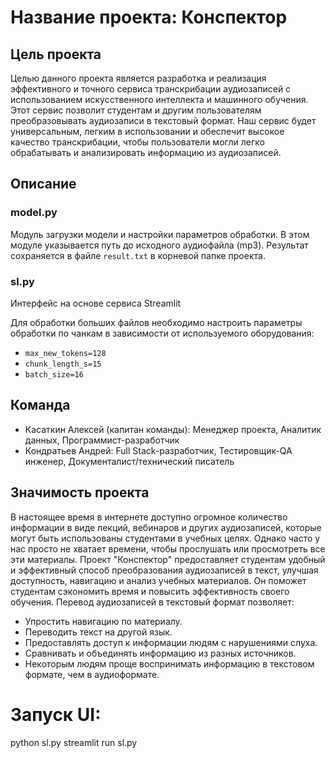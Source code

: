 # Название проекта: Конспектор

## Цель проекта
Целью данного проекта является разработка и реализация эффективного и точного сервиса транскрибации аудиозаписей с использованием искусственного интеллекта и машинного обучения. Этот сервис позволит студентам и другим пользователям преобразовывать аудиозаписи в текстовый формат. Наш сервис будет универсальным, легким в использовании и обеспечит высокое качество транскрибации, чтобы пользователи могли легко обрабатывать и анализировать информацию из аудиозаписей.

## Описание
### model.py
Модуль загрузки модели и настройки параметров обработки. В этом модуле указывается путь до исходного аудиофайла (mp3). Результат сохраняется в файле `result.txt` в корневой папке проекта.

### sl.py
Интерфейс на основе сервиса Streamlit

Для обработки больших файлов необходимо настроить параметры обработки по чанкам в зависимости от используемого оборудования:
- `max_new_tokens=128`
- `chunk_length_s=15`
- `batch_size=16`

## Команда
- Касаткин Алексей (капитан команды): Менеджер проекта, Аналитик данных, Программист-разработчик
- Кондратьев Андрей: Full Stack-разработчик, Тестировщик-QA инженер, Документалист/технический писатель

## Значимость проекта
В настоящее время в интернете доступно огромное количество информации в виде лекций, вебинаров и других аудиозаписей, которые могут быть использованы студентами в учебных целях. Однако часто у нас просто не хватает времени, чтобы прослушать или просмотреть все эти материалы. Проект "Конспектор" предоставляет студентам удобный и эффективный способ преобразования аудиозаписей в текст, улучшая доступность, навигацию и анализ учебных материалов. Он поможет студентам сэкономить время и повысить эффективность своего обучения. Перевод аудиозаписей в текстовый формат позволяет:
- Упростить навигацию по материалу.
- Переводить текст на другой язык.
- Предоставлять доступ к информации людям с нарушениями слуха.
- Сравнивать и объединять информацию из разных источников.
- Некоторым людям проще воспринимать информацию в текстовом формате, чем в аудиоформате.

# Запуск UI:
python sl.py
streamlit run sl.py